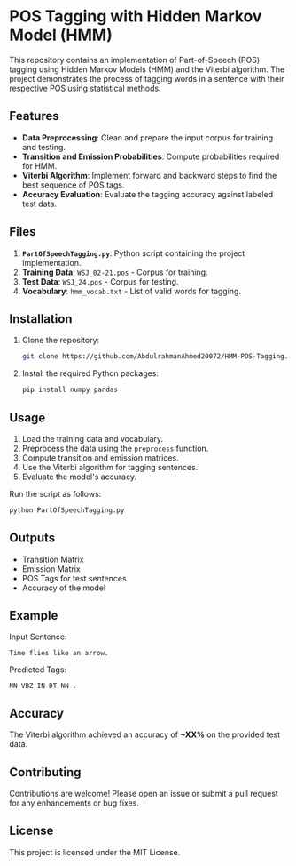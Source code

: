 # POS Tagging with Hidden Markov Model (HMM)

This repository contains an implementation of Part-of-Speech (POS) tagging using Hidden Markov Models (HMM) and the Viterbi algorithm. The project demonstrates the process of tagging words in a sentence with their respective POS using statistical methods.

## Features

- **Data Preprocessing**: Clean and prepare the input corpus for training and testing.
- **Transition and Emission Probabilities**: Compute probabilities required for HMM.
- **Viterbi Algorithm**: Implement forward and backward steps to find the best sequence of POS tags.
- **Accuracy Evaluation**: Evaluate the tagging accuracy against labeled test data.

## Files

1. **`PartOfSpeechTagging.py`**: Python script containing the project implementation.
2. **Training Data**: `WSJ_02-21.pos` - Corpus for training.
3. **Test Data**: `WSJ_24.pos` - Corpus for testing.
4. **Vocabulary**: `hmm_vocab.txt` - List of valid words for tagging.

## Installation

1. Clone the repository:
   ```bash
   git clone https://github.com/AbdulrahmanAhmed20072/HMM-POS-Tagging.git
   ```
2. Install the required Python packages:
   ```bash
   pip install numpy pandas
   ```

## Usage

1. Load the training data and vocabulary.
2. Preprocess the data using the `preprocess` function.
3. Compute transition and emission matrices.
4. Use the Viterbi algorithm for tagging sentences.
5. Evaluate the model's accuracy.

Run the script as follows:
```bash
python PartOfSpeechTagging.py
```

## Outputs

- Transition Matrix
- Emission Matrix
- POS Tags for test sentences
- Accuracy of the model

## Example

Input Sentence:
```
Time flies like an arrow.
```

Predicted Tags:
```
NN VBZ IN DT NN .
```

## Accuracy
The Viterbi algorithm achieved an accuracy of **~XX%** on the provided test data.

## Contributing
Contributions are welcome! Please open an issue or submit a pull request for any enhancements or bug fixes.

## License
This project is licensed under the MIT License.
